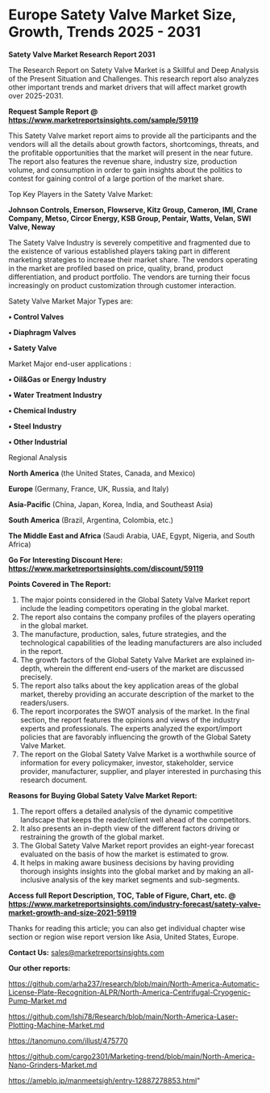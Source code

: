 # Europe Satety Valve Market Size, Growth, Trends 2025 - 2031

<strong>Satety Valve Market Research Report 2031</strong>

The Research Report on Satety Valve Market is a Skillful and Deep Analysis of the Present Situation and Challenges. This research report also analyzes other important trends and market drivers that will affect market growth over 2025-2031.

<strong>Request Sample Report @ <a href=https://www.marketreportsinsights.com/sample/59119>https://www.marketreportsinsights.com/sample/59119</a></strong>

This Satety Valve market report aims to provide all the participants and the vendors will all the details about growth factors, shortcomings, threats, and the profitable opportunities that the market will present in the near future. The report also features the revenue share, industry size, production volume, and consumption in order to gain insights about the politics to contest for gaining control of a large portion of the market share.

Top Key Players in the Satety Valve Market:

<strong>Johnson Controls, Emerson, Flowserve, Kitz Group, Cameron, IMI, Crane Company, Metso, Circor Energy, KSB Group, Pentair, Watts, Velan, SWI Valve, Neway</strong>

The Satety Valve Industry is severely competitive and fragmented due to the existence of various established players taking part in different marketing strategies to increase their market share. The vendors operating in the market are profiled based on price, quality, brand, product differentiation, and product portfolio. The vendors are turning their focus increasingly on product customization through customer interaction.

Satety Valve Market Major Types are:

<strong>• Control Valves

• Diaphragm Valves

• Satety Valve</strong>

Market Major end-user applications :

<strong>• Oil&Gas or Energy Industry

• Water Treatment Industry

• Chemical Industry

• Steel Industry

• Other Industrial</strong>

Regional Analysis

</u><strong><b>North America</b></strong> (the United States, Canada, and Mexico)

<strong><b>Europe </b></strong>(Germany, France, UK, Russia, and Italy)

<strong><b>Asia-Pacific</b></strong> (China, Japan, Korea, India, and Southeast Asia)

<strong><b>South America</b></strong> (Brazil, Argentina, Colombia, etc.)

<strong><b>The Middle East and Africa</b></strong> (Saudi Arabia, UAE, Egypt, Nigeria, and South Africa)

<strong>Go For Interesting Discount Here: <a href=https://www.marketreportsinsights.com/discount/59119>https://www.marketreportsinsights.com/discount/59119</a></strong>

<strong>Points Covered in The Report:</strong>
<ol>
  <li>The major points considered in the Global Satety Valve Market report include the leading competitors operating in the global market.</li>
  <li>The report also contains the company profiles of the players operating in the global market.</li>
  <li>The manufacture, production, sales, future strategies, and the technological capabilities of the leading manufacturers are also included in the report.</li>
  <li>The growth factors of the Global Satety Valve Market are explained in-depth, wherein the different end-users of the market are discussed precisely.</li>
  <li>The report also talks about the key application areas of the global market, thereby providing an accurate description of the market to the readers/users.</li>
  <li>The report incorporates the SWOT analysis of the market. In the final section, the report features the opinions and views of the industry experts and professionals. The experts analyzed the export/import policies that are favorably influencing the growth of the Global Satety Valve Market.</li>
  <li>The report on the Global Satety Valve Market is a worthwhile source of information for every policymaker, investor, stakeholder, service provider, manufacturer, supplier, and player interested in purchasing this research document.</li>
</ol>
<strong>Reasons for Buying Global Satety Valve Market Report:</strong>

<ol>
  <li>The report offers a detailed analysis of the dynamic competitive landscape that keeps the reader/client well ahead of the competitors.</li>
  <li>It also presents an in-depth view of the different factors driving or restraining the growth of the global market.</li>
  <li>The Global Satety Valve Market report provides an eight-year forecast evaluated on the basis of how the market is estimated to grow.</li>
  <li>It helps in making aware business decisions by having providing thorough insights insights into the global market and by making an all-inclusive analysis of the key market segments and sub-segments.</li>
</ol>
<strong>Access full Report Description, TOC, Table of Figure, Chart, etc. @ <a href=https://www.marketreportsinsights.com/industry-forecast/satety-valve-market-growth-and-size-2021-59119>https://www.marketreportsinsights.com/industry-forecast/satety-valve-market-growth-and-size-2021-59119</a></strong>


Thanks for reading this article; you can also get individual chapter wise section or region wise report version like Asia, United States, Europe.

<strong>Contact Us:</strong>
sales@marketreportsinsights.com

<strong>Our other reports:</strong>

<a href=https://github.com/arha237/research/blob/main/North-America-Automatic-License-Plate-Recognition-ALPR/North-America-Centrifugal-Cryogenic-Pump-Market.md>https://github.com/arha237/research/blob/main/North-America-Automatic-License-Plate-Recognition-ALPR/North-America-Centrifugal-Cryogenic-Pump-Market.md</a>

<a href=https://github.com/Ishi78/Research/blob/main/North-America-Laser-Plotting-Machine-Market.md>https://github.com/Ishi78/Research/blob/main/North-America-Laser-Plotting-Machine-Market.md</a>

<a href=https://tanomuno.com/illust/475770>https://tanomuno.com/illust/475770</a>

<a href=https://github.com/cargo2301/Marketing-trend/blob/main/North-America-Nano-Grinders-Market.md>https://github.com/cargo2301/Marketing-trend/blob/main/North-America-Nano-Grinders-Market.md</a>

<a href=https://ameblo.jp/manmeetsigh/entry-12887278853.html>https://ameblo.jp/manmeetsigh/entry-12887278853.html</a>"
